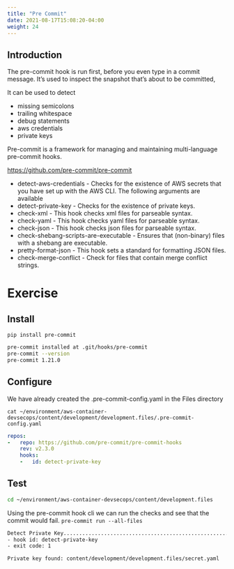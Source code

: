 ```yaml
---
title: "Pre Commit"
date: 2021-08-17T15:08:20-04:00
weight: 24
---
```


## Introduction

The pre-commit hook is run first, before you even type in a commit message. It’s used to inspect the snapshot that’s about to be committed,

It can be used to detect

- missing semicolons
- trailing whitespace
- debug statements
- aws credentials
- private keys 

Pre-commit is a framework for managing and maintaining multi-language pre-commit hooks.

https://github.com/pre-commit/pre-commit

- detect-aws-credentials - Checks for the existence of AWS secrets that you have set up with the AWS CLI. The following arguments are available
- detect-private-key - Checks for the existence of private keys.
- check-xml - This hook checks xml files for parseable syntax.
- check-yaml - This hook checks yaml files for parseable syntax.
- check-json - This hook checks json files for parseable syntax.
- check-shebang-scripts-are-executable - Ensures that (non-binary) files with a shebang are executable.
- pretty-format-json - This hook sets a standard for formatting JSON files.
- check-merge-conflict - Check for files that contain merge conflict strings.


# Exercise 

## Install

`pip install pre-commit`

```bash
pre-commit installed at .git/hooks/pre-commit
pre-commit --version
pre-commit 1.21.0
```

## Configure

We have already created the .pre-commit-config.yaml in the Files directory

`cat ~/environment/aws-container-devsecops/content/development/development.files/.pre-commit-config.yaml`

```yaml
repos:
-   repo: https://github.com/pre-commit/pre-commit-hooks
    rev: v2.3.0
    hooks:
    -   id: detect-private-key
```

## Test

```bash
cd ~/environment/aws-container-devsecops/content/development.files
```

Using the pre-commit hook cli we can run the checks and see that the commit would fail. `pre-commit run --all-files`

```bash
Detect Private Key.......................................................Failed
- hook id: detect-private-key
- exit code: 1

Private key found: content/development/development.files/secret.yaml
```